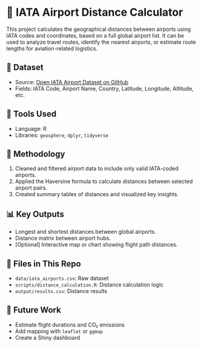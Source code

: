 # 🛫 IATA Airport Distance Calculator

This project calculates the geographical distances between airports using IATA codes and coordinates, based on a full global airport list. It can be used to analyze travel routes, identify the nearest airports, or estimate route lengths for aviation-related logistics.

## 📂 Dataset
- Source: [Open IATA Airport Dataset on GitHub](https://github.com/lxndrblz/Airports)
- Fields: IATA Code, Airport Name, Country, Latitude, Longitude, Altitude, etc.

## 🔧 Tools Used
- Language: R 
- Libraries: `geosphere`, `dplyr`, `tidyverse`

## 🧠 Methodology
1. Cleaned and filtered airport data to include only valid IATA-coded airports.
2. Applied the Haversine formula to calculate distances between selected airport pairs.
3. Created summary tables of distances and visualized key insights.

## 📊 Key Outputs
- Longest and shortest distances between global airports.
- Distance matrix between airport hubs.
- [Optional] Interactive map or chart showing flight path distances.

## 📎 Files in This Repo
- `data/iata_airports.csv`: Raw dataset
- `scripts/distance_calculation.R`: Distance calculation logic
- `output/results.csv`: Distance results

## 📌 Future Work
- Estimate flight durations and CO₂ emissions
- Add mapping with `leaflet` or `ggmap`
- Create a Shiny dashboard

